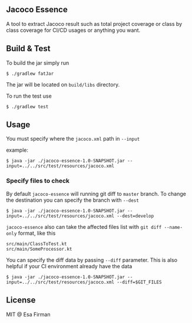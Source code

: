 ## Jacoco Essence

A tool to extract Jacoco result such as total project coverage or class by class coverage for CI/CD usages or anything you want. 

## Build & Test

To build the jar simply run

```
$ ./gradlew fatJar
```

The jar will be located on `build/libs` directory.

To run the test use

```
$ ./gradlew test
```

## Usage

You must specify where the `jacoco.xml` path in `--input`

example: 

```
$ java -jar ./jacoco-essence-1.0-SNAPSHOT.jar --input=../../src/test/resources/jacoco.xml
```

### Specify files to check

By default `jacoco-essence` will running git diff to `master` branch.
To change the destination you can specify the branch with `--dest` 

```
$ java -jar ./jacoco-essence-1.0-SNAPSHOT.jar --input=../../src/test/resources/jacoco.xml --dest=develop
```

`jacoco-essence` also can take the affected files list with `git diff --name-only` format, like this

```
src/main/ClassToTest.kt
src/main/SomeProcessor.kt
```

You can specify the diff data by passing `--diff` parameter. This is also helpful if your CI environment already have the data

```
$ java -jar ./jacoco-essence-1.0-SNAPSHOT.jar --input=../../src/test/resources/jacoco.xml --diff=$GIT_FILES
```

## License 

MIT @ Esa Firman

